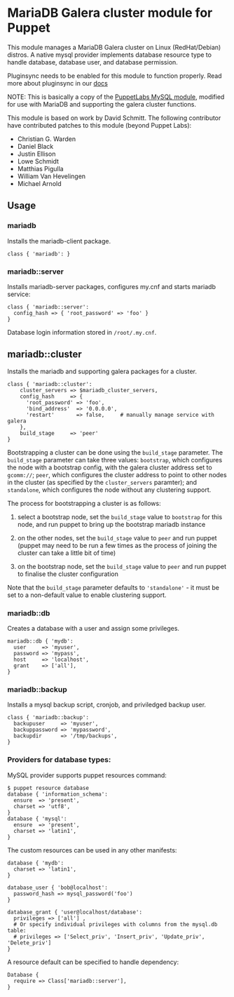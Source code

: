 # MariaDB Galera cluster module for Puppet

This module manages a MariaDB Galera cluster on Linux (RedHat/Debian) distros. A native mysql provider implements database resource type to handle database, database user, and database permission.

Pluginsync needs to be enabled for this module to function properly.
Read more about pluginsync in our [docs](http://docs.puppetlabs.com/guides/plugins_in_modules.html#enabling-pluginsync)

NOTE: This is basically a copy of the [PuppetLabs MySQL module](https://github.com/puppetlabs/puppetlabs-mysql), modified for use with MariaDB and supporting the galera cluster functions.

This module is based on work by David Schmitt. The following contributor have contributed patches to this module (beyond Puppet Labs):

* Christian G. Warden
* Daniel Black
* Justin Ellison
* Lowe Schmidt
* Matthias Pigulla
* William Van Hevelingen
* Michael Arnold

## Usage

### mariadb
Installs the mariadb-client package.

    class { 'mariadb': }

### mariadb::server
Installs mariadb-server packages, configures my.cnf and starts mariadb service:

    class { 'mariadb::server':
      config_hash => { 'root_password' => 'foo' }
    }

Database login information stored in `/root/.my.cnf`.

## mariadb::cluster
Installs the mariadb and supporting galera packages for a cluster.

    class { 'mariadb::cluster':
        cluster_servers => $mariadb_cluster_servers,
        config_hash     => {
          'root_password' => 'foo',
          'bind_address'  => '0.0.0.0',
          'restart'       => false,     # manually manage service with galera
        },
        build_stage     => 'peer'
    }

Bootstrapping a cluster can be done using the `build_stage` parameter. The
`build_stage` parameter can take three values: `bootstrap`, which configures
the node with a bootstrap config, with the galera cluster address set to
`gcomm://`; `peer`, which configures the cluster address to point to other
nodes in the cluster (as specified by the `cluster_servers` paramter); and
`standalone`, which configures the node without any clustering support.

The process for bootstrapping a cluster is as follows:

1) select a bootstrap node, set the `build_stage` value to `bootstrap` for this
node, and run puppet to bring up the bootstrap mariadb instance

2) on the other nodes, set the `build_stage` value to `peer` and run puppet
(puppet may need to be run a few times as the process of joining the cluster
can take a little bit of time)

3) on the bootstrap node, set the `build_stage` value to `peer` and run puppet
to finalise the cluster configuration

Note that the `build_stage` parameter defaults to `'standalone'` - it must be
set to a non-default value to enable clustering support.

### mariadb::db
Creates a database with a user and assign some privileges.

    mariadb::db { 'mydb':
      user     => 'myuser',
      password => 'mypass',
      host     => 'localhost',
      grant    => ['all'],
    }

### mariadb::backup
Installs a mysql backup script, cronjob, and priviledged backup user.

    class { 'mariadb::backup':
      backupuser     => 'myuser',
      backuppassword => 'mypassword',
      backupdir      => '/tmp/backups',
    }

### Providers for database types:
MySQL provider supports puppet resources command:

    $ puppet resource database
    database { 'information_schema':
      ensure  => 'present',
      charset => 'utf8',
    }
    database { 'mysql':
      ensure  => 'present',
      charset => 'latin1',
    }

The custom resources can be used in any other manifests:

    database { 'mydb':
      charset => 'latin1',
    }

    database_user { 'bob@localhost':
      password_hash => mysql_password('foo')
    }

    database_grant { 'user@localhost/database':
      privileges => ['all'] ,
      # Or specify individual privileges with columns from the mysql.db table:
      # privileges => ['Select_priv', 'Insert_priv', 'Update_priv', 'Delete_priv']
    }

A resource default can be specified to handle dependency:

    Database {
      require => Class['mariadb::server'],
    }
